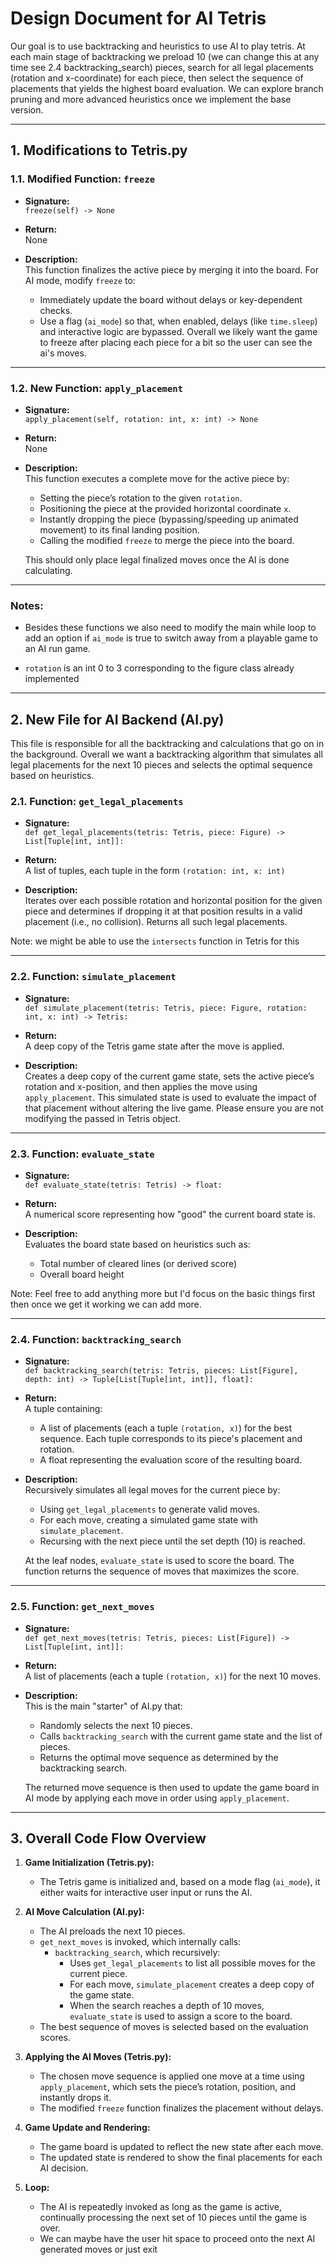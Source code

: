 # Design Document for AI Tetris

Our goal is to use backtracking and heuristics to use AI to play tetris. At each main stage of backtracking we preload 10 (we can change this at any time see 2.4 backtracking_search) pieces, search for all legal placements (rotation and x-coordinate) for each piece, then select the sequence of placements that yields the highest board evaluation. We can explore branch pruning and more advanced heuristics once we implement the base version.

---

## 1. Modifications to Tetris.py

### 1.1. Modified Function: `freeze`

- **Signature:**  
  `freeze(self) -> None`

- **Return:**  
  None

- **Description:**  
  This function finalizes the active piece by merging it into the board. For AI mode, modify `freeze` to:
  - Immediately update the board without delays or key-dependent checks.
  - Use a flag (`ai_mode`) so that, when enabled, delays (like `time.sleep`) and interactive logic are bypassed.
  Overall we likely want the game to freeze after placing each piece for a bit so the user can see the ai's moves.
---

### 1.2. New Function: `apply_placement`

- **Signature:**  
  `apply_placement(self, rotation: int, x: int) -> None`

- **Return:**  
  None

- **Description:**  
  This function executes a complete move for the active piece by:
  - Setting the piece’s rotation to the given `rotation`.
  - Positioning the piece at the provided horizontal coordinate `x`.
  - Instantly dropping the piece (bypassing/speeding up animated movement) to its final landing position.
  - Calling the modified `freeze` to merge the piece into the board.
  
  This should only place legal finalized moves once the AI is done calculating.

---

### Notes:
- Besides these functions we also need to modify the main while loop to add an option if `ai_mode` 
is true to switch away from a playable game to an AI run game.

- `rotation` is an int 0 to 3 corresponding to the figure class already implemented
---

## 2. New File for AI Backend (AI.py)

This file is responsible for all the backtracking and calculations that go on in the background. Overall we 
want a backtracking algorithm that simulates all legal placements for the next 10 pieces and selects the optimal sequence
based on heuristics.

### 2.1. Function: `get_legal_placements`

- **Signature:**  
  `def get_legal_placements(tetris: Tetris, piece: Figure) -> List[Tuple[int, int]]:`

- **Return:**  
  A list of tuples, each tuple in the form `(rotation: int, x: int)`

- **Description:**  
  Iterates over each possible rotation and horizontal position for the given piece and determines if dropping it at that position 
  results in a valid placement (i.e., no collision). Returns all such legal placements.

 Note: we might be able to use the `intersects` function in Tetris for this

---

### 2.2. Function: `simulate_placement`

- **Signature:**  
  `def simulate_placement(tetris: Tetris, piece: Figure, rotation: int, x: int) -> Tetris:`

- **Return:**  
  A deep copy of the Tetris game state after the move is applied.

- **Description:**  
  Creates a deep copy of the current game state, sets the active piece’s rotation and x-position, and then applies the move using `apply_placement`. 
  This simulated state is used to evaluate the impact of that placement without altering the live game. Please ensure you are not modifying the passed in
  Tetris object.

---

### 2.3. Function: `evaluate_state`

- **Signature:**  
  `def evaluate_state(tetris: Tetris) -> float:`

- **Return:**  
  A numerical score representing how "good" the current board state is.

- **Description:**  
  Evaluates the board state based on heuristics such as:
  - Total number of cleared lines (or derived score)
  - Overall board height

 Note: Feel free to add anything more but I'd focus on the basic things first then once we get it working we can add more. 

---

### 2.4. Function: `backtracking_search`

- **Signature:**  
  `def backtracking_search(tetris: Tetris, pieces: List[Figure], depth: int) -> Tuple[List[Tuple[int, int]], float]:`

- **Return:**  
  A tuple containing:
  - A list of placements (each a tuple `(rotation, x)`) for the best sequence. Each tuple corresponds 
    to its piece's placement and rotation.
  - A float representing the evaluation score of the resulting board.

- **Description:**  
  Recursively simulates all legal moves for the current piece by:
  - Using `get_legal_placements` to generate valid moves.
  - For each move, creating a simulated game state with `simulate_placement`.
  - Recursing with the next piece until the set depth (10) is reached.
  
  At the leaf nodes, `evaluate_state` is used to score the board. The function returns the sequence of moves that maximizes the score.

---

### 2.5. Function: `get_next_moves`

- **Signature:**  
  `def get_next_moves(tetris: Tetris, pieces: List[Figure]) -> List[Tuple[int, int]]:`

- **Return:**  
  A list of placements (each a tuple `(rotation, x)`) for the next 10 moves.

- **Description:**  
  This is the main "starter" of AI.py that:
  - Randomly selects the next 10 pieces.
  - Calls `backtracking_search` with the current game state and the list of pieces.
  - Returns the optimal move sequence as determined by the backtracking search.
  
  The returned move sequence is then used to update the game board in AI mode by applying each move in order using `apply_placement`.

---

## 3. Overall Code Flow Overview

1. **Game Initialization (Tetris.py):**  
   - The Tetris game is initialized and, based on a mode flag (`ai_mode`), it either waits for interactive user input or runs the AI.

2. **AI Move Calculation (AI.py):**  
   - The AI preloads the next 10 pieces.
   - `get_next_moves` is invoked, which internally calls:
     - `backtracking_search`, which recursively:
       - Uses `get_legal_placements` to list all possible moves for the current piece.
       - For each move, `simulate_placement` creates a deep copy of the game state.
       - When the search reaches a depth of 10 moves, `evaluate_state` is used to assign a score to the board.
   - The best sequence of moves is selected based on the evaluation scores.

3. **Applying the AI Moves (Tetris.py):**  
   - The chosen move sequence is applied one move at a time using `apply_placement`, which sets the piece’s rotation, position, and instantly drops it.
   - The modified `freeze` function finalizes the placement without delays.

4. **Game Update and Rendering:**  
   - The game board is updated to reflect the new state after each move.
   - The updated state is rendered to show the final placements for each AI decision.

5. **Loop:**  
   - The AI is repeatedly invoked as long as the game is active, continually processing the next set of 10 pieces until the game is over.
   - We can maybe have the user hit space to proceed onto the next AI generated moves or just exit
